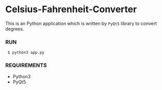 # Celsius-Fahrenheit-Converter

This is an Python application which is written by `PyQt5` library to convert degrees.

### RUN

` $ python3 app.py`

### REQUIREMENTS

- Python3
- PyQt5
